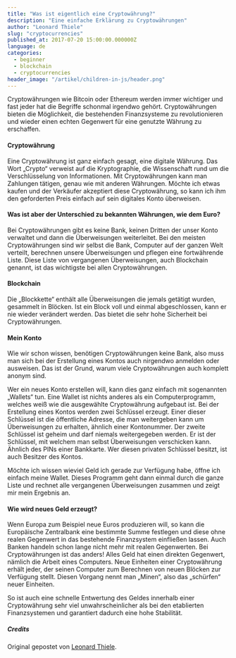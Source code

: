 ```yaml
---
title: "Was ist eigentlich eine Cryptowährung?"
description: "Eine einfache Erklärung zu Cryptowährungen"
author: "Leonard Thiele"
slug: "cryptocurrencies"
published_at: 2017-07-20 15:00:00.000000Z
language: de
categories:
  - beginner
  - blockchain
  - cryptocurrencies
header_image: "/artikel/children-in-js/header.png"
---
```


Cryptowährungen wie Bitcoin oder Ethereum werden immer wichtiger und fast jeder hat die Begriffe schonmal irgendwo gehört. Cryptowährungen bieten die Möglichkeit, die bestehenden Finanzsysteme zu revolutionieren und wieder einen echten Gegenwert für eine genutzte Währung zu erschaffen.

#### Cryptowährung

Eine Cryptowährung ist ganz einfach gesagt, eine digitale Währung. Das Wort „Crypto“ verweist auf die Kryptographie, die Wissenschaft rund um die Verschlüsselung von Informationen.
Mit Cryptowährungen kann man Zahlungen tätigen, genau wie mit anderen Währungen. Möchte ich etwas kaufen und der Verkäufer akzeptiert diese Cryptowährung, so kann ich ihm den geforderten Preis einfach auf sein digitales Konto überweisen.

#### Was ist aber der Unterschied zu bekannten Währungen, wie dem Euro?

Bei Cryptowährungen gibt es keine Bank, keinen Dritten der unser Konto verwaltet und dann die Überweisungen weiterleitet. Bei den meisten Cryptowährungen sind wir selbst die Bank, Computer auf der ganzen Welt verteilt, berechnen unsere Überweisungen und pflegen eine fortwährende Liste. Diese Liste von vergangenen Überweisungen, auch Blockchain genannt, ist das wichtigste bei allen Cryptowährungen.

#### Blockchain

Die „Blockkette“ enthält alle Überweisungen die jemals getätigt wurden, gesammelt in Blöcken. Ist ein Block voll und einmal abgeschlossen, kann er nie wieder verändert werden. Das bietet die sehr hohe Sicherheit bei Cryptowährungen.

#### Mein Konto

Wie wir schon wissen, benötigen Cryptowährungen keine Bank, also muss man sich bei der Erstellung eines Kontos auch nirgendwo anmelden oder ausweisen. Das ist der Grund, warum viele Cryptowährungen auch komplett anonym sind.

Wer ein neues Konto erstellen will, kann dies ganz einfach mit sogenannten „Wallets“ tun. Eine Wallet ist nichts anderes als ein Computerprogramm, welches weiß wie die ausgewählte Cryptowährung aufgebaut ist.
Bei der Erstellung eines Kontos werden zwei Schlüssel erzeugt. Einer dieser Schlüssel ist die öffentliche Adresse, die man weitergeben kann um Überweisungen zu erhalten, ähnlich einer Kontonummer.
Der zweite Schlüssel ist geheim und darf niemals weitergegeben werden. Er ist der Schlüssel, mit welchem man selbst Überweisungen verschicken kann. Ähnlich des PINs einer Bankkarte. Wer diesen privaten Schlüssel besitzt, ist auch Besitzer des Kontos.

Möchte ich wissen wieviel Geld ich gerade zur Verfügung habe, öffne ich einfach meine Wallet. Dieses Programm geht dann einmal durch die ganze Liste und rechnet alle vergangenen Überweisungen zusammen und zeigt mir mein Ergebnis an.


#### Wie wird neues Geld erzeugt?

Wenn Europa zum Beispiel neue Euros produzieren will, so kann die Europäische Zentralbank eine bestimmte Summe festlegen und diese ohne realen Gegenwert in das bestehende Finanzsystem einfließen lassen. Auch Banken handeln schon lange nicht mehr mit realen Gegenwerten.
Bei Cryptowährungen ist das anders! Alles Geld hat einen direkten Gegenwert, nämlich die Arbeit eines Computers. Neue Einheiten einer Cryptowährung erhält jeder, der seinen Computer zum Berechnen von neuen Blöcken zur Verfügung stellt. Diesen Vorgang nennt man „Minen“, also das „schürfen“ neuer Einheiten.

So ist auch eine schnelle Entwertung des Geldes innerhalb einer Cryptowährung sehr viel unwahrscheinlicher als bei den etablierten Finanzsystemen und garantiert dadurch eine hohe Stabilität.

##### Credits

Original gepostet von [Leonard Thiele](https://twitter.com/thiele_leonard).